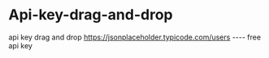# Api-key-drag-and-drop
api key drag and drop
https://jsonplaceholder.typicode.com/users ---- free api key 
